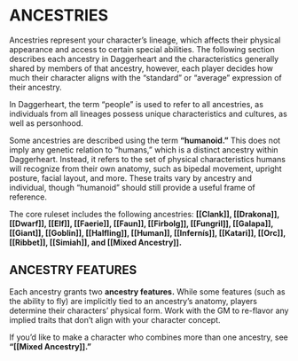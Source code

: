 # ANCESTRIES
Ancestries represent your character’s lineage, which affects their physical appearance and access to certain special abilities. The following section describes each ancestry in Daggerheart and the characteristics generally shared by members of that ancestry, however, each player decides how much their character aligns with the “standard” or “average” expression of their ancestry.  

In Daggerheart, the term “people” is used to refer to all ancestries, as individuals from all lineages possess unique characteristics and cultures, as well as personhood.  

Some ancestries are described using the term **“humanoid.”** This does not imply any genetic relation to “humans,” which is a distinct ancestry within Daggerheart. Instead, it refers to the set of physical characteristics humans will recognize from their own anatomy, such as bipedal movement, upright posture, facial layout, and more. These traits vary by ancestry and individual, though “humanoid” should still provide a useful frame of reference.  

The core ruleset includes the following ancestries: **[[Clank]], [[Drakona]], [[Dwarf]], [[Elf]], [[Faerie]], [[Faun]], [[Firbolg]], [[Fungril]], [[Galapa]], [[Giant]], [[Goblin]], [[Halfling]], [[Human]], [[Infernís]], [[Katari]], [[Orc]], [[Ribbet]], [[Simiah]], and [[Mixed Ancestry]].**  

## ANCESTRY FEATURES
Each ancestry grants two **ancestry features.** While some features (such as the ability to fly) are implicitly tied to an ancestry’s anatomy, players determine their characters’ physical form. Work with the GM to re-flavor any implied traits that don’t align with your character concept.  

If you’d like to make a character who combines more than one ancestry, see **“[[Mixed Ancestry]].”**